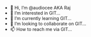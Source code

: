 - 👋 Hi, I’m @audiocee AKA Raj
- 👀 I’m interested in GIT...
- 🌱 I’m currently learning GIT...
- 💞️ I’m looking to collaborate on GIT...
- 📫 How to reach me via GIT...

<!---
audiocee/audiocee is a ✨ special ✨ repository because its `README.md` (this file) appears on your GitHub profile.
You can click the Preview link to take a look at your changes.
--->
